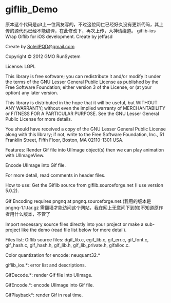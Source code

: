 # giflib_Demo
原本这个代码是git上一位网友写的，不过这位同仁已经好久没有更新代码，其上传的源代码已经不能编译，在此修改下，再次上传，大神请绕道。
giflib-ios
Wrap Giflib for iOS development.
Create by jeffasd

Create by SoleilPQD@gmail.com

Copyright © 2012 GMO RunSystem

License: LGPL

This library is free software; you can redistribute it and/or modify it under the terms of the GNU Lesser General Public License as published by the Free Software Foundation; either version 3 of the License, or (at your option) any later version.

This library is distributed in the hope that it will be useful, but WITHOUT ANY WARRANTY; without even the implied warranty of MERCHANTABILITY or FITNESS FOR A PARTICULAR PURPOSE. See the GNU Lesser General Public License for more details.

You should have received a copy of the GNU Lesser General Public License along with this library; if not, write to the Free Software Foundation, Inc., 51 Franklin Street, Fifth Floor, Boston, MA 02110-1301 USA.

Features:
Render Gif file into UIImage object(s) then we can play animation with UIImageView.

Encode UIImage into Gif file.

For more detail, read comments in header files.

How to use:
Get the Giflib source from giflib.sourceforge.net (I use version 5.0.2).

Gif Encoding requires pngnq at pngnq.sourceforge.net.(我用的版本是 pngnq-1.1.tar.gz 需翻墙才能访问这个网站，我在网上无意间下到的)不知道原作者用什么版本，不管了

Import necessary source files directly into your project or make a sub-project like the demo (read file list below for more detail).

Files list:
Giflib source files: dgif_lib.c, egif_lib.c, gif_err.c, gif_font.c, gif_hash.c, gif_hash.h, gif_lib.h, gif_lib_private.h, gifalloc.c.

Color quantization for encode: neuquant32.*

giflib_ios.*: error list and descriptions.

GifDecode.*: render Gif file into UIImage.

GifEncode.*: encode UIImage into Gif file.

GifPlayback*: render Gif in real time.
